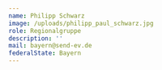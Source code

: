 ```yaml
---
name: Philipp Schwarz
image: /uploads/philipp_paul_schwarz.jpg
role: Regionalgruppe
description: ''
mail: bayern@send-ev.de
federalState: Bayern
---
```

